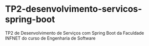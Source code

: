 # TP2-desenvolvimento-servicos-spring-boot
TP2 de Desenvolvimento de Serviços com Spring Boot da Faculdade INFNET do curso de Engenharia de Software
